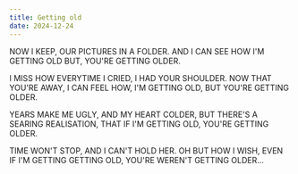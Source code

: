 ```yaml
---
title: Getting old
date: 2024-12-24
---
```


<div class="poetry">

NOW I KEEP,
OUR PICTURES IN A FOLDER.
AND I CAN SEE HOW
I'M GETTING OLD BUT,
YOU'RE GETTING OLDER.

I MISS HOW EVERYTIME I CRIED,
I HAD YOUR SHOULDER.
NOW THAT YOU'RE AWAY,
I CAN FEEL HOW,
I'M GETTING OLD,
BUT YOU'RE GETTING OLDER.

YEARS MAKE ME UGLY,
AND MY HEART COLDER,
BUT THERE'S A SEARING REALISATION,
THAT IF I'M GETTING OLD,
YOU'RE GETTING OLDER.

TIME WON'T STOP,
AND I CAN'T HOLD HER.
OH BUT HOW I WISH,
EVEN IF I'M GETTING GETTING OLD,
YOU'RE WEREN'T GETTING OLDER... 

</div>
